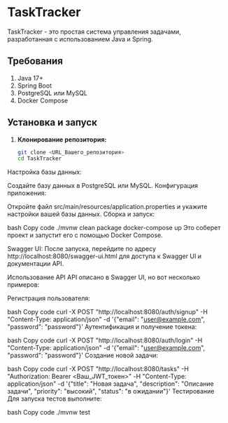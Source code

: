 # TaskTracker

TaskTracker - это простая система управления задачами, разработанная с использованием Java и Spring.

## Требования

1. Java 17+
2. Spring Boot
3. PostgreSQL или MySQL
4. Docker Compose

## Установка и запуск

1. **Клонирование репозитория:**
   ```bash
   git clone <URL_Вашего_репозитория>
   cd TaskTracker
Настройка базы данных:

Создайте базу данных в PostgreSQL или MySQL.
Конфигурация приложения:

Откройте файл src/main/resources/application.properties и укажите настройки вашей базы данных.
Сборка и запуск:

bash
Copy code
./mvnw clean package
docker-compose up
Это соберет проект и запустит его с помощью Docker Compose.

Swagger UI:
После запуска, перейдите по адресу http://localhost:8080/swagger-ui.html для доступа к Swagger UI и документации API.

Использование API
API описано в Swagger UI, но вот несколько примеров:

Регистрация пользователя:

bash
Copy code
curl -X POST "http://localhost:8080/auth/signup" -H "Content-Type: application/json" -d '{"email": "user@example.com", "password": "password"}'
Аутентификация и получение токена:

bash
Copy code
curl -X POST "http://localhost:8080/auth/login" -H "Content-Type: application/json" -d '{"email": "user@example.com", "password": "password"}'
Создание новой задачи:

bash
Copy code
curl -X POST "http://localhost:8080/tasks" -H "Authorization: Bearer <Ваш_JWT_токен>" -H "Content-Type: application/json" -d '{"title": "Новая задача", "description": "Описание задачи", "priority": "высокий", "status": "в ожидании"}'
Тестирование
Для запуска тестов выполните:

bash
Copy code
./mvnw test
